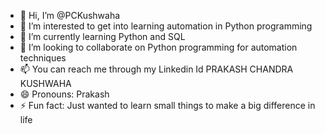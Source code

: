- 👋 Hi, I’m @PCKushwaha
- 👀 I’m interested to get into learning automation in Python programming 
- 🌱 I’m currently learning Python and SQL
- 💞️ I’m looking to collaborate on Python programming for automation techniques
- 📫 You can reach me through my Linkedin Id PRAKASH CHANDRA KUSHWAHA
- 😄 Pronouns: Prakash
- ⚡ Fun fact: Just wanted to learn small things to make a big difference in life

<!---
PCKushwaha/PCKushwaha is a ✨ special ✨ repository because its `README.md` (this file) appears on your GitHub profile.
You can click the Preview link to take a look at your changes.
--->
